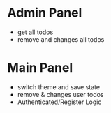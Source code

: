 # Admin Panel
* get all todos
* remove and changes all todos

# Main Panel
* switch theme and save state
* remove & changes user todos
* Authenticated/Register Logic
